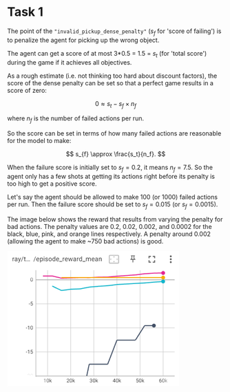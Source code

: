 # Task 1

The point of the `"invalid_pickup_dense_penalty"` ($s_{f}$ for 'score of failing') is to penalize the agent for picking up the wrong object.

The agent can get a score of at most 3*0.5 = 1.5 = $s_{t}$ (for 'total score') during the game if it achieves all objectives.

As a rough estimate (i.e. not thinking too hard about discount factors), the score of the dense penalty can be set so that a perfect game results in a score of zero:

$$
0 \approx  s_{t} - s_{f} \times n_{f} 
$$

where $n_f$ is the number of failed actions per run.

So the score can be set in terms of how many failed actions are reasonable for the model to make:

$$
s_{f} \approx \frac{s_t}{n_f}.
$$

When the failure score is initially set to $s_f = 0.2$, it means $n_f = 7.5$. So the agent only has a few shots at getting its actions right before its penalty is too high to get a positive score.

Let's say the agent should be allowed to make 100 (or 1000) failed actions per run. Then the failure score should be set to $s_f = 0.015$ (or $s_f = 0.0015$).

The image below shows the reward that results from varying the penalty for bad actions.
The penalty values are 0.2, 0.02, 0.002, and 0.0002 for the black, blue, pink, and orange lines respectively. A penalty around 0.002 (allowing the agent to make ~750 bad actions) is good.

![Varying the penalty for bad actions](varying_penalty.png)